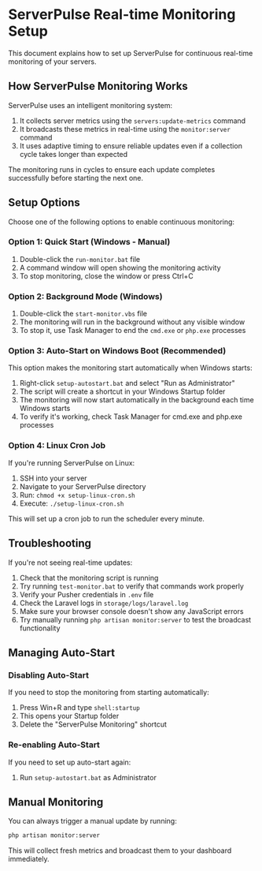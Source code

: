 # ServerPulse Real-time Monitoring Setup

This document explains how to set up ServerPulse for continuous real-time monitoring of your servers.

## How ServerPulse Monitoring Works

ServerPulse uses an intelligent monitoring system:
1. It collects server metrics using the `servers:update-metrics` command
2. It broadcasts these metrics in real-time using the `monitor:server` command
3. It uses adaptive timing to ensure reliable updates even if a collection cycle takes longer than expected

The monitoring runs in cycles to ensure each update completes successfully before starting the next one.

## Setup Options

Choose one of the following options to enable continuous monitoring:

### Option 1: Quick Start (Windows - Manual)

1. Double-click the `run-monitor.bat` file
2. A command window will open showing the monitoring activity
3. To stop monitoring, close the window or press Ctrl+C

### Option 2: Background Mode (Windows)

1. Double-click the `start-monitor.vbs` file
2. The monitoring will run in the background without any visible window
3. To stop it, use Task Manager to end the `cmd.exe` or `php.exe` processes

### Option 3: Auto-Start on Windows Boot (Recommended)

This option makes the monitoring start automatically when Windows starts:

1. Right-click `setup-autostart.bat` and select "Run as Administrator"
2. The script will create a shortcut in your Windows Startup folder
3. The monitoring will now start automatically in the background each time Windows starts
4. To verify it's working, check Task Manager for cmd.exe and php.exe processes

### Option 4: Linux Cron Job

If you're running ServerPulse on Linux:

1. SSH into your server
2. Navigate to your ServerPulse directory
3. Run: `chmod +x setup-linux-cron.sh`
4. Execute: `./setup-linux-cron.sh`

This will set up a cron job to run the scheduler every minute.

## Troubleshooting

If you're not seeing real-time updates:

1. Check that the monitoring script is running
2. Try running `test-monitor.bat` to verify that commands work properly
3. Verify your Pusher credentials in `.env` file
4. Check the Laravel logs in `storage/logs/laravel.log`
5. Make sure your browser console doesn't show any JavaScript errors
6. Try manually running `php artisan monitor:server` to test the broadcast functionality

## Managing Auto-Start

### Disabling Auto-Start
If you need to stop the monitoring from starting automatically:
1. Press Win+R and type `shell:startup`
2. This opens your Startup folder
3. Delete the "ServerPulse Monitoring" shortcut

### Re-enabling Auto-Start
If you need to set up auto-start again:
1. Run `setup-autostart.bat` as Administrator

## Manual Monitoring

You can always trigger a manual update by running:
```bash
php artisan monitor:server
```

This will collect fresh metrics and broadcast them to your dashboard immediately.
